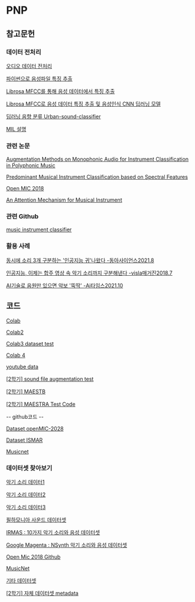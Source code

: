 # PNP

## 참고문헌

### 데이터 전처리

[오디오 데이터 전처리](https://hyunlee103.tistory.com/54)

[파이썬으로 음성파일 특징 추출](https://intrepidgeeks.com/tutorial/method-of-extracting-audio-file-features-using-python)

[Librosa MFCC를 통해 음성 데이터에서 특징 추출](https://jerimo.github.io/python/mfcc/)

[Librosa MFCC로 음성 데이터 특징 추출 및 음성인식 CNN 딥러닝 모델](https://youdaeng-com.tistory.com/m/5)

[딥러닝 음향 분류 Urban-sound-classifier](https://velog.io/@seaworld0125/%EB%94%A5%EB%9F%AC%EB%8B%9D-CNN-%EC%9D%8C%ED%96%A5%EB%B6%84%EB%A5%98)

[MIL 설명](https://koreapy.tistory.com/127)

### 관련 논문

[Augmentation Methods on Monophonic Audio for Instrument Classification in Polyphonic Music](https://paperswithcode.com/paper/augmentation-methods-on-monophonic-audio-for)

[Predominant Musical Instrument Classification based on Spectral Features](https://paperswithcode.com/paper/predominant-musical-instrument-classification)

[Open MIC 2018](https://paperswithcode.com/dataset/openmic-2018)

[An Attention Mechanism for Musical Instrument](https://paperswithcode.com/paper/an-attention-mechanism-for-musical-instrument)

### 관련 Github

[music instrument classifier](https://github.com/IvyZX/music-instrument-classifier)

### 활용 사례

[동시에 소리 3개 구분하는 '인공지능 귀'나왔다 -동아사이언스2021.8](https://m.dongascience.com/news.php?idx=48401&sns=kt)

[인공지능, 이제는 합주 영상 속 악기 소리까지 구분해낸다 -visla매거진2018.7](https://visla.kr/news/etc/77735/)

[AI기술로 음원만 있으면 악보 '뚝딱' -Ai타임스2021.10](http://www.aitimes.com/news/articleView.html?idxno=140852)

## 코드 

[Colab](https://colab.research.google.com/drive/1JC5bNd51gg72giEjvZxEVgNY_d5Zm6Vb?usp=sharing)

[Colab2](https://colab.research.google.com/drive/1G8YNHNouyku17XPenuttguYwtgApqEqv?usp=sharing)

[Colab3 dataset test](https://colab.research.google.com/drive/1XqoNlaOIdxnhdYXTaC7FO2jSu_XBJitm?usp=sharing)

[Colab 4](https://colab.research.google.com/drive/1PfAa85z65MihiMd__IPQWPHUmQWl3BJR?usp=sharing)

[youtube data](https://colab.research.google.com/drive/1-0BOmkr9VZHyJSUCOpud5OOen9TBMiLO?usp=sharing)

[[2학기] sound file augmentation test](https://colab.research.google.com/drive/1eyfEfO4iEz4UfhcLVZ9OwMQLwqC4yK1z?usp=sharing)

[[2학기] MAESTB](https://colab.research.google.com/drive/1ajIfuxWxtUwmJ2GtPcntWk--5RfBS8UB?usp=sharing)

[[2학기] MAESTRA Test Code](https://colab.research.google.com/drive/1qhpKR9iOTDtjqQ-9Key686HISmBl9EWr?usp=sharing)

-- github코드 --

[Dataset openMIC-2028](https://github.com/cosmir/openmic-2018/blob/master/examples/modeling-baseline.ipynb) 

[Dataset ISMAR](https://github.com/vntkumar8/musical-instrument-classification)

[Musicnet](https://github.com/jthickstun/pytorch_musicnet)

### 데이터셋 찾아보기
[악기 소리 데이터1](https://www.kaggle.com/datasets/mayur1999/wavfiles-of-instruments-audio?select=10Bass.wav)

[악기 소리 데이터2](https://github.com/ejhumphrey/minst-dataset)

[악기 소리 데이터3](https://www.kaggle.com/datasets/imsparsh/musicnet-dataset)

[필하모니아 사운드 데이터셋](https://philharmonia.co.uk/resources/sound-samples/)

[IRMAS : 10가지 악기 소리와 음성 데이터셋](https://www.upf.edu/web/mtg/irmas)

[Google Magenta : NSynth 악기 소리와 음성 데이터셋](https://magenta.tensorflow.org/datasets/nsynth#files)

[Open Mic 2018 Github](https://github.com/cosmir/openmic-2018)

[MusicNet](https://paperswithcode.com/dataset/musicnet)

[기타 데이터셋](https://paperswithcode.com/datasets?q=instrument&v=lst&o=match&mod=audio&page=1)

[[2학기] 자체 데이터셋 metadata](https://docs.google.com/spreadsheets/d/1moqewE_o9iac-Ca3kdcCx-jZq0Fi-ZY02Rv9eQn4PcY/edit#gid=0)
